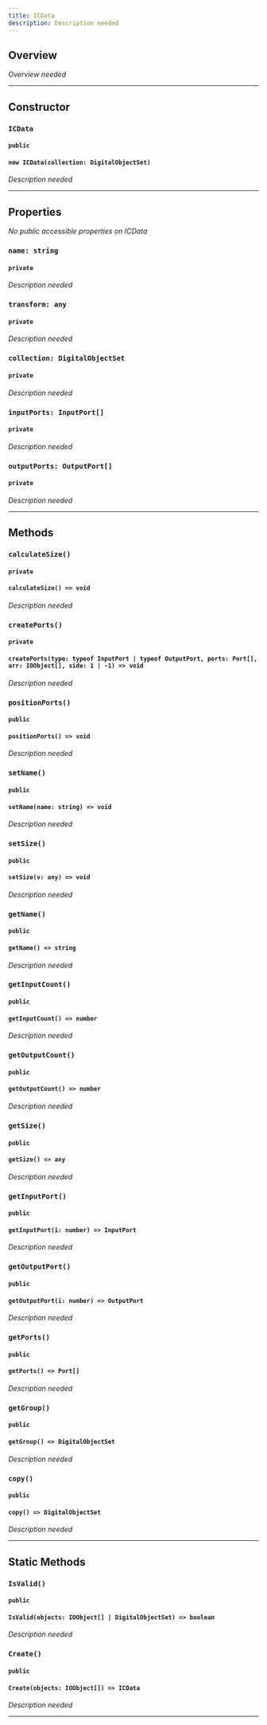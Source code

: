 ```yaml
---
title: ICData
description: Description needed
---
```



## Overview
*Overview needed*

---


## Constructor

### `ICData`
#### `public`
#### `new ICData(collection: DigitalObjectSet)`
*Description needed*

---


## Properties

*No public accessible properties on ICData*

### `name: string`
#### `private`
*Description needed*

### `transform: any`
#### `private`
*Description needed*

### `collection: DigitalObjectSet`
#### `private`
*Description needed*

### `inputPorts: InputPort[]`
#### `private`
*Description needed*

### `outputPorts: OutputPort[]`
#### `private`
*Description needed*

---


## Methods

### `calculateSize()`
#### `private`
#### `calculateSize() => void`
*Description needed*

### `createPorts()`
#### `private`
#### `createPorts(type: typeof InputPort | typeof OutputPort, ports: Port[], arr: IOObject[], side: 1 | -1) => void`
*Description needed*

### `positionPorts()`
#### `public`
#### `positionPorts() => void`
*Description needed*

### `setName()`
#### `public`
#### `setName(name: string) => void`
*Description needed*

### `setSize()`
#### `public`
#### `setSize(v: any) => void`
*Description needed*

### `getName()`
#### `public`
#### `getName() => string`
*Description needed*

### `getInputCount()`
#### `public`
#### `getInputCount() => number`
*Description needed*

### `getOutputCount()`
#### `public`
#### `getOutputCount() => number`
*Description needed*

### `getSize()`
#### `public`
#### `getSize() => any`
*Description needed*

### `getInputPort()`
#### `public`
#### `getInputPort(i: number) => InputPort`
*Description needed*

### `getOutputPort()`
#### `public`
#### `getOutputPort(i: number) => OutputPort`
*Description needed*

### `getPorts()`
#### `public`
#### `getPorts() => Port[]`
*Description needed*

### `getGroup()`
#### `public`
#### `getGroup() => DigitalObjectSet`
*Description needed*

### `copy()`
#### `public`
#### `copy() => DigitalObjectSet`
*Description needed*

---


## Static Methods


### `IsValid()`
#### `public`
#### `IsValid(objects: IOObject[] | DigitalObjectSet) => boolean`
*Description needed*

### `Create()`
#### `public`
#### `Create(objects: IOObject[]) => ICData`
*Description needed*

---

